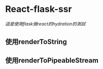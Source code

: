 # React-flask-ssr
###### 這是使用flask做react的hydration的測試

## 使用renderToString

## 使用renderToPipeableStream